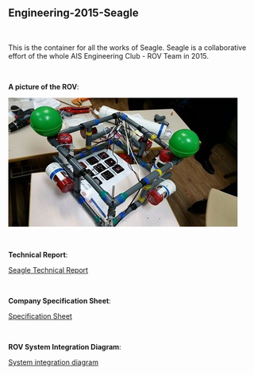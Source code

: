 ## Engineering-2015-Seagle

<br>

This is the container for all the works of Seagle. Seagle is a collaborative effort of the whole AIS Engineering Club - ROV Team in 2015.

<br>

**A picture of the ROV**:

![Picture of the Seagle](Report/Resources/picture_of_seagle.jpg)

<br>

**Technical Report**:

[Seagle Technical Report](Report/report.pdf)

<br>

**Company Specification Sheet**:

[Specification Sheet](Report/Resources/specification_sheet.pdf)

<br>

**ROV System Integration Diagram**:

[System integration diagram](Report/Resources/system_integrated_diagram.pdf)
